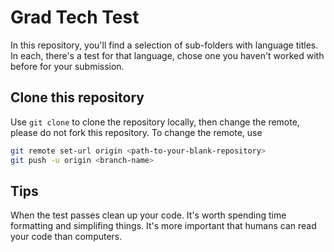 # Grad Tech Test

In this repository, you'll find a selection of sub-folders with language titles. In each, there's a test for that language, chose one you haven't worked with before for your submission.

## Clone this repository

Use `git clone` to clone the repository locally, then change the remote, please do not fork this repository. To change the remote, use

```bash
git remote set-url origin <path-to-your-blank-repository>
git push -u origin <branch-name>
```

## Tips

When the test passes clean up your code.
It's worth spending time formatting and simplifing things.
It's more important that humans can read your code than computers.
